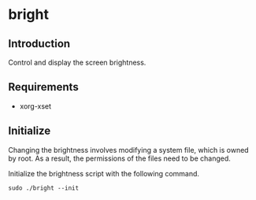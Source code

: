# bright

## Introduction

Control and display the screen brightness.

## Requirements

- xorg-xset

## Initialize

Changing the brightness involves modifying a system file, which is owned by
root. As a result, the permissions of the files need to be changed.

Initialize the brightness script with the following command.
```
sudo ./bright --init
```
